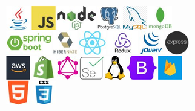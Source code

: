 ![alt text](https://raw.githubusercontent.com/MatthewSusanto/MatthewSusanto/main/java.jpg)
![alt text](https://raw.githubusercontent.com/MatthewSusanto/MatthewSusanto/main/js.jpg)
![alt text](https://raw.githubusercontent.com/MatthewSusanto/MatthewSusanto/main/nodejs.jpg)
![alt text](https://raw.githubusercontent.com/MatthewSusanto/MatthewSusanto/main/postgre.jpg)
![alt text](https://raw.githubusercontent.com/MatthewSusanto/MatthewSusanto/main/mysql.jpg)
![alt text](https://raw.githubusercontent.com/MatthewSusanto/MatthewSusanto/main/mongodb.jpg)
![alt text](https://raw.githubusercontent.com/MatthewSusanto/MatthewSusanto/main/springboot.jpg)
![alt text](https://raw.githubusercontent.com/MatthewSusanto/MatthewSusanto/main/hibernate.jpg)
![alt text](https://raw.githubusercontent.com/MatthewSusanto/MatthewSusanto/main/React-icon.svg.jpg)
![alt text](https://raw.githubusercontent.com/MatthewSusanto/MatthewSusanto/main/redux.jpg)
![alt text](https://raw.githubusercontent.com/MatthewSusanto/MatthewSusanto/main/jquery.jpg)
![alt text](https://raw.githubusercontent.com/MatthewSusanto/MatthewSusanto/main/express-js-png-5.jpg)
![alt text](https://raw.githubusercontent.com/MatthewSusanto/MatthewSusanto/main/aws.jpg)
![alt text](https://raw.githubusercontent.com/MatthewSusanto/MatthewSusanto/main/shopify.jpg)
![alt text](https://raw.githubusercontent.com/MatthewSusanto/MatthewSusanto/main/graphql.jpg)
![alt text](https://raw.githubusercontent.com/MatthewSusanto/MatthewSusanto/main/selenium.jpg)
![alt text](https://raw.githubusercontent.com/MatthewSusanto/MatthewSusanto/main/linux.jpg)
![alt text](https://raw.githubusercontent.com/MatthewSusanto/MatthewSusanto/main/bootstrap.jpg)
![alt text](https://raw.githubusercontent.com/MatthewSusanto/MatthewSusanto/main/firebase.jpg)
![alt text](https://raw.githubusercontent.com/MatthewSusanto/MatthewSusanto/main/html.jpg)
![alt text](https://raw.githubusercontent.com/MatthewSusanto/MatthewSusanto/main/css.jpg)


<!-- ![alt text](https://raw.githubusercontent.com/MatthewSusanto/MatthewSusanto/main/express.jpg) -->





<!--
**MatthewSusanto/MatthewSusanto** is a ✨ _special_ ✨ repository because its `README.md` (this file) appears on your GitHub profile.

Here are some ideas to get you started:

- 🔭 I’m currently working on ...
- 🌱 I’m currently learning ...
- 👯 I’m looking to collaborate on ...
- 🤔 I’m looking for help with ...
- 💬 Ask me about ...
- 📫 How to reach me: ...
- 😄 Pronouns: ...
- ⚡ Fun fact: ...
-->
